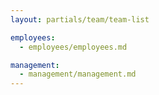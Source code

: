 ```yaml
---
layout: partials/team/team-list

employees:
  - employees/employees.md

management:
  - management/management.md
---
```

